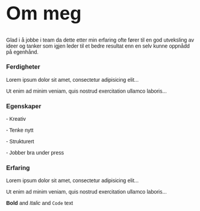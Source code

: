 <html lang="en">

<head>
<meta name="viewport" content="width=device-width, initial-scale=1">
<style>
body {
  margin: 0;
  font-family: Arial, Helvetica, sans-serif;
}

.hero-image {
  background-image: url("1_5TRuG7tG0KrZJXKoFtHlSg.jpeg");
  background-color: #cccccc;
  height: 500px;
  background-position: center;
  background-repeat: no-repeat;
  background-size: cover;
  position: relative;
  opacity: 0.5;
}

.hero-text {
  text-align: center;
  position: absolute;
  top: 50%;
  left: 50%;
  transform: translate(-50%, -50%);
  color: white;
}

</style>

<title>Bootstrap Example</title>
  <meta charset="utf-8">
  <meta name="viewport" content="width=device-width, initial-scale=1">
  <link rel="stylesheet" href="https://maxcdn.bootstrapcdn.com/bootstrap/4.4.1/css/bootstrap.min.css">
  <script src="https://ajax.googleapis.com/ajax/libs/jquery/3.4.1/jquery.min.js"></script>
  <script src="https://cdnjs.cloudflare.com/ajax/libs/popper.js/1.16.0/umd/popper.min.js"></script>
  <script src="https://maxcdn.bootstrapcdn.com/bootstrap/4.4.1/js/bootstrap.min.js"></script>
  
</head>

<body>
  
<div class="hero-image">
  <div class="hero-text">
    <h1 style="font-size:50px">Om meg</h1>
    <p>Glad i å jobbe i team da dette etter min erfaring ofte fører til en god utveksling av ideer og tanker som igjen leder til et bedre resultat enn en selv kunne oppnådd på egenhånd.</p>
  </div>
</div>

  
<div class="container">
  <div class="row">
    <div class="col-sm-4">
      <h3>Ferdigheter</h3>
      <p>Lorem ipsum dolor sit amet, consectetur adipisicing elit...</p>
      <p>Ut enim ad minim veniam, quis nostrud exercitation ullamco laboris...</p>
    </div>
    <div class="col-sm-4">
      <h3>Egenskaper</h3>
      <p>- Kreativ</p>
      <p>- Tenke nytt</p>
      <p>- Strukturert</p>
      <p>- Jobber bra under press</p>
    </div>
    <div class="col-sm-4">
      <h3>Erfaring</h3>        
      <p>Lorem ipsum dolor sit amet, consectetur adipisicing elit...</p>
      <p>Ut enim ad minim veniam, quis nostrud exercitation ullamco laboris...</p>
    </div>
  </div>
</div>

</body>
</html>

**Bold** and _Italic_ and `Code` text
